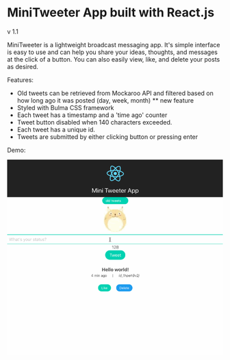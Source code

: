 # MiniTweeter App built with React.js
v 1.1
	

MiniTweeter is a lightweight broadcast messaging app. It's simple interface is easy to use and can help you share your ideas, thoughts, and messages at the click of a button. You can also easily view, like, and delete your posts as desired.

Features: 

- Old tweets can be retrieved from Mockaroo API and filtered based on how long ago it was posted (day, week, month) ** new feature
- Styled with Bulma CSS framework
- Each tweet has a timestamp and a 'time ago' counter
- Tweet button disabled when 140 characters exceeded.
- Each tweet has a unique id.
- Tweets are submitted by either clicking button or pressing enter


Demo:

![alt tag](https://github.com/bobbyleeacn/Mini-Tweeter-App/blob/master/img/tweeter_app.gif)
